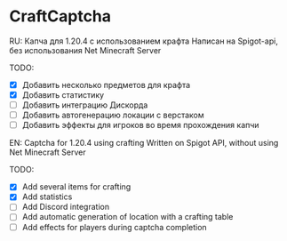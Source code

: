# CraftCaptcha
RU: 
Капча для 1.20.4 с использованием крафта 
Написан на Spigot-api, без использования Net Minecraft Server

TODO:
- [x] Добавить несколько предметов для крафта
- [x] Добавить статистику
- [ ] Добавить интеграцию Дискорда
- [ ] Добавить автогенерацию локации с верстаком
- [ ] Добавить эффекты для игроков во время прохождения капчи

EN: 
Captchа for 1.20.4 using crafting
Written on Spigot API, without using Net Minecraft Server

TODO:
- [x] Add several items for crafting
- [x] Add statistics
- [ ] Add Discord integration
- [ ] Add automatic generation of location with a crafting table
- [ ] Add effects for players during captcha completion

